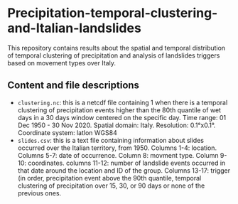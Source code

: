 # Precipitation-temporal-clustering-and-Italian-landslides
This repository contains results about the spatial and temporal distribution of temporal clustering of precipitation and analysis of landslides triggers based on movement types over Italy.

## Content and file descriptions

- `clustering.nc`: this is a netcdf file containing 1 when there is a temporal clustering of precipitation events higher than the 80th quantile of wet days in a 30 days window centered on the specific day. Time range: 01 Dec 1950 - 30 Nov 2020. Spatial domain: Italy. Resolution: 0.1°x0.1°. Coordinate system: latlon WGS84
- `slides.csv`: this is a text file containing information about slides occurred over the Italian territory, from 1950. Columns 1-4: location. Columns 5-7: date of occurrence. Column 8: movment type. Column 9-10: coordinates. columns 11-12: number of landslide events occurred in that date around the location and ID of the group. Columns 13-17: trigger (in order, precipitation event above the 90th quantile, temporal clustering of precipitation over 15, 30, or 90 days or none of the previous ones.



